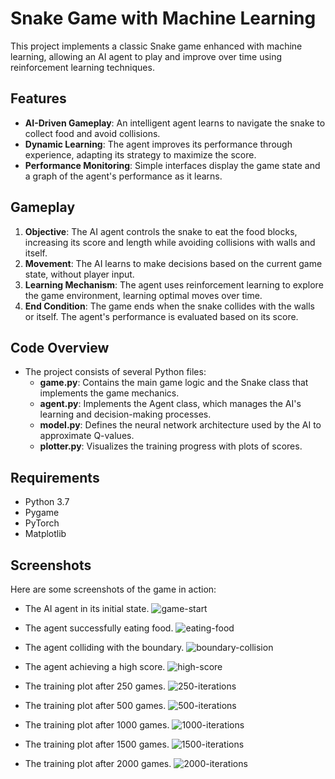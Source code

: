# Snake Game with Machine Learning

This project implements a classic Snake game enhanced with machine learning, allowing an AI agent to play and improve over time using reinforcement learning techniques.

## Features

- **AI-Driven Gameplay**: An intelligent agent learns to navigate the snake to collect food and avoid collisions.
- **Dynamic Learning**: The agent improves its performance through experience, adapting its strategy to maximize the score.
- **Performance Monitoring**: Simple interfaces display the game state and a graph of the agent's performance as it learns.

## Gameplay

1. **Objective**: The AI agent controls the snake to eat the food blocks, increasing its score and length while avoiding collisions with walls and itself.
2. **Movement**: The AI learns to make decisions based on the current game state, without player input.
3. **Learning Mechanism**: The agent uses reinforcement learning to explore the game environment, learning optimal moves over time.
4. **End Condition**: The game ends when the snake collides with the walls or itself. The agent's performance is evaluated based on its score.

## Code Overview

- The project consists of several Python files:
  - **game.py**: Contains the main game logic and the Snake class that implements the game mechanics.
  - **agent.py**: Implements the Agent class, which manages the AI's learning and decision-making processes.
  - **model.py**: Defines the neural network architecture used by the AI to approximate Q-values.
  - **plotter.py**: Visualizes the training progress with plots of scores.

## Requirements

- Python 3.7
- Pygame
- PyTorch
- Matplotlib

## Screenshots

Here are some screenshots of the game in action:

- The AI agent in its initial state.
![game-start](screenshots/1-game-start.png)

- The agent successfully eating food.
![eating-food](screenshots/2-eating-food.png)

- The agent colliding with the boundary.
![boundary-collision](screenshots/3-boundary-collision.png)

- The agent achieving a high score.
![high-score](screenshots/4-high-score.png)

- The training plot after 250 games.
![250-iterations](screenshots/5-250-iterations.png)

- The training plot after 500 games.
![500-iterations](screenshots/6-500-iterations.png)

- The training plot after 1000 games.
![1000-iterations](screenshots/7-1000-iterations.png)

- The training plot after 1500 games.
![1500-iterations](screenshots/8-1500-iterations.png)

- The training plot after 2000 games.
![2000-iterations](screenshots/9-2000-iterations.png)